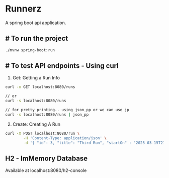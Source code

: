 # Runnerz
A spring boot api application.

## # To run the project
```bash
./mvnw spring-boot:run
```

## # To test API endpoints - Using curl

1. Get: Getting a Run Info
```bash
curl -x GET localhost:8080/runs 

// or
curl -s localhost:8080/runs

// for pretty printing.. using json_pp or we can use jp
curl -s localhost:8080/runs | json_pp

```

2. Create: Creating A Run
```bash
curl -X POST localhost:8080/run \
        -H 'Content-Type: application/json' \
        -d '{ "id": 3, "title": "Third Run", "startOn" : "2025-03-15T21:33:05.104952507", "stopOn":"2025-03-15T21:34:05.104957073", "miles":20, "location":"INDOOR" }'
```

## H2 - ImMemory Database
Available at localhost:8080/h2-console